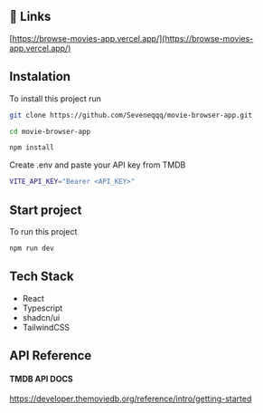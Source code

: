 ## 🔗 Links
[https://browse-movies-app.vercel.app/](https://browse-movies-app.vercel.app/)

## Instalation

To install this project run

```bash
git clone https://github.com/Seveneqqq/movie-browser-app.git

cd movie-browser-app

npm install

```

Create .env and paste your API key from TMDB

```bash
VITE_API_KEY="Bearer <API_KEY>"
```

## Start project

To run this project

```bash
npm run dev
```




## Tech Stack

- React
- Typescript
- shadcn/ui
- TailwindCSS




## API Reference

#### TMDB API DOCS

https://developer.themoviedb.org/reference/intro/getting-started


